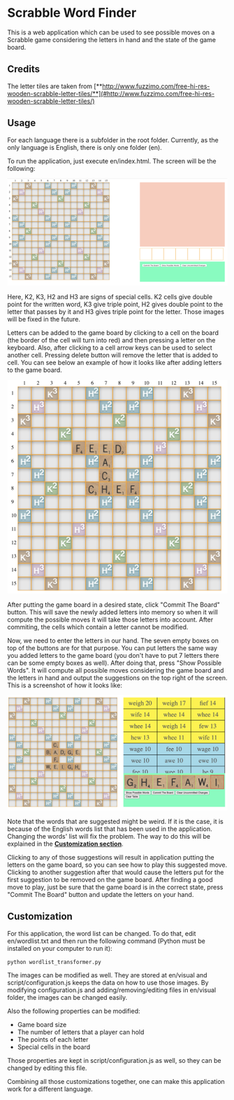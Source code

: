 # Scrabble Word Finder


This is a web application which can be used to see possible moves on a Scrabble game considering the letters in hand and the state of the game board.

## Credits

The letter tiles are taken from [**http://www.fuzzimo.com/free-hi-res-wooden-scrabble-letter-tiles/**](#http://www.fuzzimo.com/free-hi-res-wooden-scrabble-letter-tiles/)

## Usage

For each language there is a subfolder in the root folder. Currently, as the only language is English, there is only one folder (en).

To run the application, just execute en/index.html. The screen will be the following:

<p align="center"><img src="screenshots/main.png"/></p>

Here, K2, K3, H2 and H3 are signs of special cells. K2 cells give double point for the written word, K3 give triple point, H2 gives double point to the letter that passes by it and H3 gives triple point for the letter. Those images will be fixed in the future.

Letters can be added to the game board by clicking to a cell on the board (the border of the cell will turn into red) and then pressing a letter on the keyboard. Also, after clicking to a cell arrow keys can be used to select another cell. Pressing delete button will remove the letter that is added to cell. You can see below an example of how it looks like after adding letters to the game board. 

<p align="center"><img src="screenshots/board.png"/></p>

After putting the game board in a desired state, click "Commit The Board" button. This will save the newly added letters into memory so when it will compute the possible moves it will take those letters into account. After commiting, the cells which contain a letter cannot be modified.

Now, we need to enter the letters in our hand. The seven empty boxes on top of the buttons are for that purpose. You can put letters the same way you added letters to the game board (you don't have to put 7 letters there can be some empty boxes as well). After doing that, press "Show Possible Words". It will compute all possible moves considering the game board and the letters in hand and output the suggestions on the top right of the screen. This is a screenshot of how it looks like:

<p align="center"><img src="screenshots/suggestion_new.png"/></p>

Note that the words that are suggested might be weird. If it is the case, it is because of the English words list that has been used in the application. Changing the words' list will fix the problem. The way to do this will be explained in the [**Customization section**](#customization-section). 

Clicking to any of those suggestions will result in application putting the letters on the game board, so you can see how to play this suggested move. Clicking to another suggestion after that would cause the letters put for the first suggestion to be removed on the game board. After finding a good move to play, just be sure that the game board is in the correct state, press "Commit The Board" button and update the letters on your hand.


## <a name="customization-section"></a>Customization

For this application, the word list can be changed. To do that, edit en/wordlist.txt and then run the following command (Python must be installed on your computer to run it):

```
python wordlist_transformer.py
```

The images can be modified as well. They are stored at en/visual and script/configuration.js keeps the data on how to use those images. By modifying configuration.js and adding/removing/editing files in en/visual folder, the images can be changed easily.


Also the following properties can be modified:

<ul>
<li>Game board size</li>
<li>The number of letters that a player can hold</li>
<li>The points of each letter</li>
<li>Special cells in the board</li>
</ul>

Those properties are kept in script/configuration.js as well, so they can be changed by editing this file.

Combining all those customizations together, one can make this application work for a different language.

